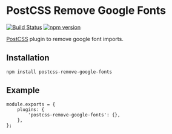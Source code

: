 # PostCSS Remove Google Fonts

[![Build Status](https://travis-ci.org/0x46616c6b/postcss-remove-google-fonts.svg?branch=master)](https://travis-ci.org/0x46616c6b/postcss-remove-google-fonts) [![npm version](https://badge.fury.io/js/postcss-remove-google-fonts.svg)](https://badge.fury.io/js/postcss-remove-google-fonts)

[PostCSS](https://postcss.org/) plugin to remove google font imports.

## Installation

    npm install postcss-remove-google-fonts

## Example

    module.exports = {
        plugins: {
            'postcss-remove-google-fonts': {},
        },
    };
